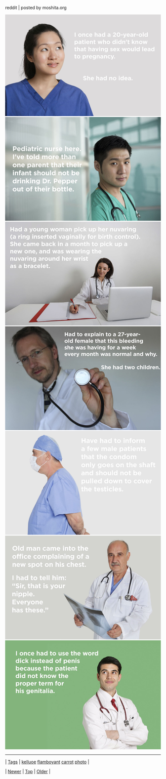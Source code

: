 <!--
title: reddit | posted by moshita.org
date: 2020-06-28T15:27:00.057Z
tags: kelluoe, flamboyant, carrot, photo
-->


reddit | posted by moshita.org

![reddit | posted by moshita.org](106241721229-0.jpg)
![reddit | posted by moshita.org](106241721229-1.jpg)
![reddit | posted by moshita.org](106241721229-2.jpg)
![reddit | posted by moshita.org](106241721229-3.jpg)
![reddit | posted by moshita.org](106241721229-4.jpg)
![reddit | posted by moshita.org](106241721229-5.jpg)
![reddit | posted by moshita.org](106241721229-6.jpg)

<!--BOTTOM-POST-NAVIGATION-->
---

| [Tags](tags.md) | [kelluoe](tag-kelluoe.md) [flamboyant](tag-flamboyant.md) [carrot](tag-carrot.md) [photo](tag-photo.md) |

| [Newer](106240739314.md) | [Top](index.md) | [Older](106401231572.md) |